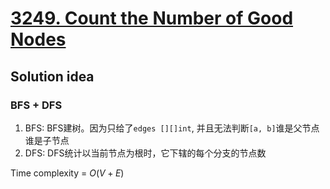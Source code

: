 # [3249. Count the Number of Good Nodes](https://leetcode.com/problems/count-the-number-of-good-nodes/description/)

## Solution idea
### BFS + DFS
1. BFS: BFS建树。因为只给了`edges [][]int`, 并且无法判断`[a, b]`谁是父节点谁是子节点
2. DFS: DFS统计以当前节点为根时，它下辖的每个分支的节点数

Time complexity = $O(V+E)$